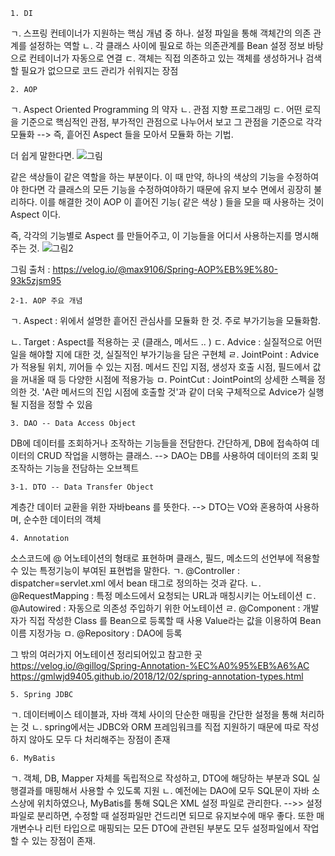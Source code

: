    1. DI
ㄱ. 스프링 컨테이너가 지원하는 핵심 개념 중 하나.
   설정 파일을 통해 객체간의 의존 관계를 설정하는 역할
ㄴ. 각 클래스 사이에 필요로 하는 의존관계를 Bean 설정 정보 바탕으로 컨테이너가 자동으로 연결
ㄷ. 객체는 직접 의존하고 있는 객체를 생성하거나 검색할 필요가 없으므로 코드 관리가 쉬워지는 장점

    2. AOP
ㄱ. Aspect Oriented Programming 의 약자
ㄴ. 관점 지향 프로그래밍
ㄷ. 어떤 로직을 기준으로 핵심적인 관점, 부가적인 관점으로 나누어서 보고 그 관점을 기준으로 각각 모듈화
--> 즉, 흩어진 Aspect 들을 모아서 모듈화 하는 기법.

더 쉽게 말한다면.
![그림](https://user-images.githubusercontent.com/44426450/127453658-5e5a9501-ab85-4a45-9cf1-9ddd716dc96f.PNG)

같은 색상들이 같은 역할을 하는 부분이다.
이 때 만약, 하나의 색상의 기능을 수정하여야 한다면 각 클래스의 모든 기능을 수정하여야하기 때문에 유지 보수 면에서 굉장히 불리하다.
이를 해결한 것이 AOP
이 흩어진 기능( 같은 색상 ) 들을 모을 때 사용하는 것이 Aspect 이다.

즉, 각각의 기능별로 Aspect 를 만들어주고, 이 기능들을 어디서 사용하는지를 명시해주는 것.
![그림2](https://user-images.githubusercontent.com/44426450/127454033-8e95d338-46f2-4e67-8d5b-7a2a72b190c5.PNG)

그림 출처 : https://velog.io/@max9106/Spring-AOP%EB%9E%80-93k5zjsm95

    2-1. AOP 주요 개념
ㄱ. Aspect : 위에서 설명한 흩어진 관심사를 모듈화 한 것. 주로 부가기능을 모듈화함.

ㄴ. Target : Aspect를 적용하는 곳 (클래스, 메서드 .. )
ㄷ. Advice : 실질적으로 어떤 일을 해야할 지에 대한 것, 실질적인 부가기능을 담은 구현체
ㄹ. JointPoint : Advice가 적용될 위치, 끼어들 수 있는 지점. 메서드 진입 지점, 생성자 호출 시점, 필드에서 값을 꺼내올 때 등 다양한 시점에 적용가능
ㅁ. PointCut : JointPoint의 상세한 스펙을 정의한 것. 'A란 메서드의 진입 시점에 호출할 것'과 같이 더욱 구체적으로 Advice가 실행될 지점을 정할 수 있음

    3. DAO -- Data Access Object
DB에 데이터를 조회하거나 조작하는 기능들을 전담한다.
간단하게, DB에 접속하여 데이터의 CRUD 작업을 시행하는 클래스.
--> DAO는 DB를 사용하여 데이터의 조회 및 조작하는 기능을 전담하는 오브젝트

    3-1. DTO -- Data Transfer Object
계층간 데이터 교환을 위한 자바beans 를 뜻한다.
--> DTO는 VO와 혼용하여 사용하며, 순수한 데이터의 객체

    4. Annotation
소스코드에 @ 어노테이션의 형태로 표현하며 클래스, 필드, 메소드의 선언부에 적용할 수 있는 특정기능이 부여된
표현법을 말한다.
ㄱ. @Controller : dispatcher=servlet.xml 에서 bean 태그로 정의하는 것과 같다.
ㄴ. @RequestMapping : 특정 메소드에서 요청되는 URL과 매칭시키는 어노테이션
ㄷ. @Autowired : 자동으로 의존성 주입하기 위한 어노테이션
ㄹ. @Component : 개발자가 직접 작성한 Class 를 Bean으로 등록할 때 사용
      Value라는 값을 이용하여 Bean 이름 지정가능
ㅁ. @Repository : DAO에 등록      

그 밖의 여러가지 어노테이션 정리되어있고 참고한 곳
https://velog.io/@gillog/Spring-Annotation-%EC%A0%95%EB%A6%AC
https://gmlwjd9405.github.io/2018/12/02/spring-annotation-types.html

    5. Spring JDBC
ㄱ. 데이터베이스 테이블과, 자바 객체 사이의 단순한 매핑을 간단한 설정을 통해 처리하는 것
ㄴ. spring에서는 JDBC와 ORM 프레임워크를 직접 지원하기 때문에 따로 작성하지 않아도 모두 다 처리해주는 장점이 존재

    6. MyBatis
ㄱ. 객체, DB, Mapper 자체를 독립적으로 작성하고, DTO에 해당하는 부분과 SQL 실행결과를 매핑해서 사용할 수 있도록 지원
ㄴ. 예전에는 DAO에 모두 SQL문이 자바 소스상에 위치하였으나, MyBatis를 통해 SQL은 XML 설정 파일로 관리한다.
-->> 
설정파일로 분리하면, 
수정할 때 설정파일만 건드리면 되므로 유지보수에 매우 좋다.
또한 매개변수나 리턴 타입으로 매핑되는 모든 DTO에 관련된 부분도 모두 설정파일에서 작업할 수 있는 장점이 존재.









